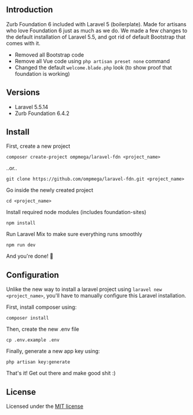 ## Introduction
Zurb Foundation 6 included with Laravel 5 (boilerplate). Made for artisans who love Foundation 6 just as much as we do. We made a few changes to the default installation of Laravel 5.5, and got rid of default Bootstrap that comes with it.
- Removed all Bootstrap code
- Remove all Vue code using `php artisan preset none` command
- Changed the default `welcome.blade.php` look (to show proof that foundation is working)

## Versions
- Laravel 5.5.14
- Zurb Foundation 6.4.2

## Install
First, create a new project
```
composer create-project ompmega/laravel-fdn <project_name>
```
..or..
```
git clone https://github.com/ompmega/laravel-fdn.git <project_name>
```

Go inside the newly created project
```
cd <project_name>
```

Install required node modules (includes foundation-sites)
```
npm install
```

Run Laravel Mix to make sure everything runs smoothly
```
npm run dev
```

And you're done! 🎉

## Configuration
Unlike the new way to install a laravel project using `laravel new <project_name>`, you'll have to manually configure this Laravel installation.

First, install composer using:
```
composer install
```

Then, create the new .env file
```
cp .env.example .env
```

Finally, generate a new app key using:
```
php artisan key:generate
```

That's it! Get out there and make good shit :)

## License
Licensed under the [MIT license](http://opensource.org/licenses/MIT)